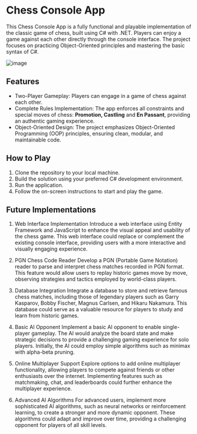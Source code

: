 # Chess Console App
This Chess Console App is a fully functional and playable implementation of the classic game of chess, built using C# with .NET. Players can enjoy a game against each other directly through the console interface. The project focuses on practicing Object-Oriented principles and mastering the basic syntax of C#.

![image](https://github.com/gtadayukey/ChessConsoleApp/assets/100155376/ef37e1b0-43dd-4ba1-8cf9-4b9f48f3a94a)


## Features
  
- Two-Player Gameplay: Players can engage in a game of chess against each other.
- Complete Rules Implementation: The app enforces all constraints and special moves of chess: **Promotion, Castling** and **En Passant**, providing an authentic gaming experience.
- Object-Oriented Design: The project emphasizes Object-Oriented Programming (OOP) principles, ensuring clean, modular, and maintainable code.

## How to Play

1. Clone the repository to your local machine.
2. Build the solution using your preferred C# development environment.
3. Run the application.
4. Follow the on-screen instructions to start and play the game.

## Future Implementations

1. Web Interface Implementation
Introduce a web interface using Entity Framework and JavaScript to enhance the visual appeal and usability of the chess game. This web interface could replace or complement the existing console interface, providing users with a more interactive and visually engaging experience.

2. PGN Chess Code Reader
Develop a PGN (Portable Game Notation) reader to parse and interpret chess matches recorded in PGN format. This feature would allow users to replay historic games move by move, observing strategies and tactics employed by world-class players.

3. Database Integration
Integrate a database to store and retrieve famous chess matches, including those of legendary players such as Garry Kasparov, Bobby Fischer, Magnus Carlsen, and Hikaru Nakamura. This database could serve as a valuable resource for players to study and learn from historic games.

4. Basic AI Opponent
Implement a basic AI opponent to enable single-player gameplay. The AI would analyze the board state and make strategic decisions to provide a challenging gaming experience for solo players. Initially, the AI could employ simple algorithms such as minimax with alpha-beta pruning.

5. Online Multiplayer Support
Explore options to add online multiplayer functionality, allowing players to compete against friends or other enthusiasts over the internet. Implementing features such as matchmaking, chat, and leaderboards could further enhance the multiplayer experience.

6. Advanced AI Algorithms
For advanced users, implement more sophisticated AI algorithms, such as neural networks or reinforcement learning, to create a stronger and more dynamic opponent. These algorithms could adapt and improve over time, providing a challenging opponent for players of all skill levels.



